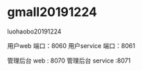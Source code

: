 # gmall20191224
luohaobo20191224

用户web  端口：8060
用户service 端口：8061

管理后台 web : 8070
管理后台 service :8071

